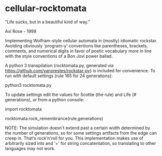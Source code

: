 # cellular-rocktomata

“Life sucks, but in a beautiful kind of way.”

Axl Rose - 1998

Implementing Wolfram-style cellular automata in (mostly) idiomatic rockstar. Avoiding obviously 'program-y' conventions like parentheses, brackets, comments, and numerical digits in favor of poetic vocabulary more in line with the style conventions of a Bon Jovi power ballad.

A python 3 transpilation (rocktomata.py, generated via https://github.com/yanorestes/rockstar-py) is included for convenience. To run with default settings (rule 165 for 24 generations):

python3 rocktomata.py

To update settings edit the values for Scottie (the rule) and Life (# generations), or from a python console:

import rocktomata

rocktomata.rock_remembrance(rule,generations)

NOTE: The simulation doesn't extend past a certain width determined by the number of generations, so for some settings artifacts from the edge can creep in. That's rock'n'roll for you. 
This implementation makes use of arbitrarily sized ints and '+' for string concatentation, so translating to other languages may not work.
